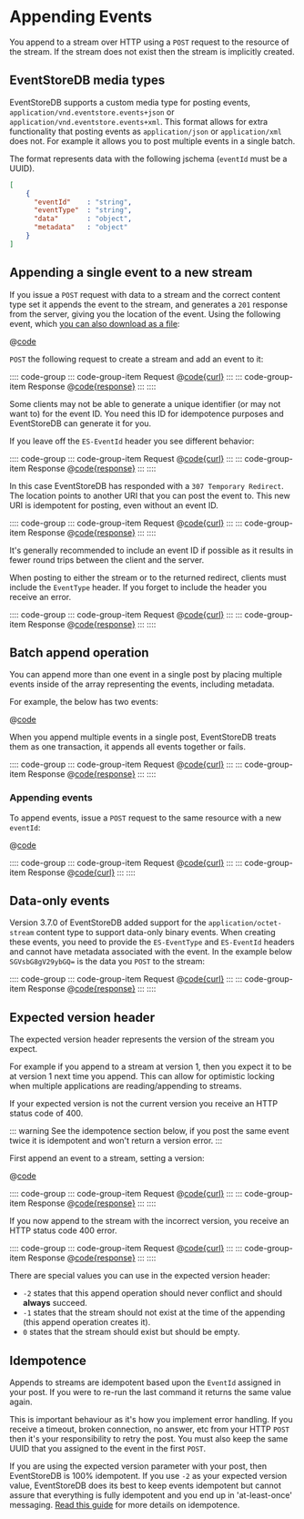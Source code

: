 # Appending Events

You append to a stream over HTTP using a `POST` request to the resource of the stream. If the stream does not exist then the stream is implicitly created.

## EventStoreDB media types

EventStoreDB supports a custom media type for posting events, `application/vnd.eventstore.events+json` or `application/vnd.eventstore.events+xml`. This format allows for extra functionality that posting events as `application/json` or `application/xml` does not. For example it allows you to post multiple events in a single batch.

<!-- TODO: And more? Why not use it? And why are these examples not using it? -->

The format represents data with the following jschema (`eventId` must be a UUID).

```json
[
    {
      "eventId"    : "string",
      "eventType"  : "string",
      "data"       : "object",
      "metadata"   : "object"
    }
]
```

## Appending a single event to a new stream

If you issue a `POST` request with data to a stream and the correct content type set it appends the event to the stream, and generates a `201` response from the server, giving you the location of the event. Using the following event, which [you can also download as a file](../../samples/event.json):

@[code](../../samples/event.json)

`POST` the following request to create a stream and add an event to it:

:::: code-group
::: code-group-item Request
@[code{curl}](../../samples/append-event-to-new-stream.sh)
:::
::: code-group-item Response
@[code{response}](../../samples/append-event-to-new-stream.sh)
:::
::::

Some clients may not be able to generate a unique identifier (or may not want to) for the event ID. You need this ID for idempotence purposes and EventStoreDB can generate it for you.

If you leave off the `ES-EventId` header you see different behavior:

:::: code-group
::: code-group-item Request
@[code{curl}](../../samples/append-event-no-id.sh)
:::
::: code-group-item Response
@[code{response}](../../samples/append-event-no-id.sh)
:::
::::

In this case EventStoreDB has responded with a `307 Temporary Redirect`. The location points to another URI that you can post the event to. This new URI is idempotent for posting, even without an event ID.

:::: code-group
::: code-group-item Request
@[code{curl}](../../samples/append-event-follow.sh)
:::
::: code-group-item Response
@[code{response}](../../samples/append-event-follow.sh)
:::
::::

It's generally recommended to include an event ID if possible as it results in fewer round trips between the client and the server.

When posting to either the stream or to the returned redirect, clients must include the `EventType` header. If you forget to include the header you receive an error.

:::: code-group
::: code-group-item Request
@[code{curl}](../../samples/append-event-no-type.sh)
:::
::: code-group-item Response
@[code{response}](../../samples/append-event-no-type.sh)
:::
::::

## Batch append operation

You can append more than one event in a single post by placing multiple events inside of the array representing the events, including metadata.

For example, the below has two events:

@[code](../../samples/multiple-events.json)

When you append multiple events in a single post, EventStoreDB treats them as one transaction, it appends all events together or fails.

:::: code-group
::: code-group-item Request
@[code{curl}](../../samples/append-multiple-events.sh)
:::
::: code-group-item Response
@[code{response}](../../samples/append-multiple-events.sh)
:::
::::

### Appending events

To append events, issue a `POST` request to the same resource with a new `eventId`:

@[code](../../samples/event-append.json)

:::: code-group
::: code-group-item Request
@[code{curl}](../../samples/append-event.sh)
:::
::: code-group-item Response
@[code{curl}](../../samples/append-event.sh)
:::
::::

## Data-only events

Version 3.7.0 of EventStoreDB added support for the `application/octet-stream` content type to support data-only binary events. When creating these events, you need to provide the `ES-EventType` and `ES-EventId` headers and cannot have metadata associated with the event. In the example below `SGVsbG8gV29ybGQ=` is the data you `POST` to the stream:

:::: code-group
::: code-group-item Request
@[code{curl}](../../samples/append-data-event.sh)
:::
::: code-group-item Response
@[code{response}](../../samples/append-data-event.sh)
:::
::::

## Expected version header

The expected version header represents the version of the stream you expect.

For example if you append to a stream at version 1, then you expect it to be at version 1 next time you append. This can allow for optimistic locking when multiple applications are reading/appending to streams.

If your expected version is not the current version you receive an HTTP status code of 400.

::: warning
See the idempotence section below, if you post the same event twice it is idempotent and won't return a version error.
:::

First append an event to a stream, setting a version:

@[code](../../samples/event-version.json)

:::: code-group
::: code-group-item Request
@[code{curl}](../../samples/append-event-version.sh)
:::
::: code-group-item Response
@[code{response}](../../samples/append-event-version.sh)
:::
::::

If you now append to the stream with the incorrect version, you receive an HTTP status code 400 error.

:::: code-group
::: code-group-item Request
@[code{curl}](../../samples/append-event-wrong-version.sh)
:::
::: code-group-item Response
@[code{response}](../../samples/append-event-wrong-version.sh)
:::
::::

There are special values you can use in the expected version header:

-   `-2` states that this append operation should never conflict and should **always** succeed.
-   `-1` states that the stream should not exist at the time of the appending (this append operation creates it).
-   `0` states that the stream should exist but should be empty.

## Idempotence

Appends to streams are idempotent based upon the `EventId` assigned in your post. If you were to re-run the last command it returns the same value again.

This is important behaviour as it's how you implement error handling. If you receive a timeout, broken connection, no answer, etc from your HTTP `POST` then it's your responsibility to retry the post. You must also keep the same UUID that you assigned to the event in the first `POST`.

If you are using the expected version parameter with your post, then EventStoreDB is 100% idempotent. If you use `-2` as your expected version value, EventStoreDB does its best to keep events idempotent but cannot assure that everything is fully idempotent and you end up in 'at-least-once' messaging. [Read this guide](optimistic-concurrency-and-idempotence.md) for more details on idempotence.
